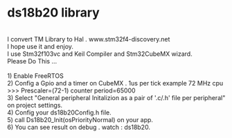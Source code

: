 # ds18b20 library
<br />
I convert TM Library to Hal . www.stm32f4-discovery.net
<br />
I hope use it and enjoy.
<br />
I use Stm32f103vc and Keil Compiler and Stm32CubeMX wizard.
 <br />
Please Do This ...
<br />
<br />
1) Enable FreeRTOS  
<br />
2) Config a Gpio and a timer on CubeMX . 1us per tick				example 72 MHz cpu >>> Prescaler=(72-1)      counter period=65000  
<br />
3) Select "General peripheral Initalizion as a pair of '.c/.h' file per peripheral" on project settings.
<br />
4) Config your ds18b20Config.h file.
<br />
5) call  Ds18b20_Init(osPriorityNormal) on your app.
<br />
6) You can see result on debug . watch : ds18b20.

